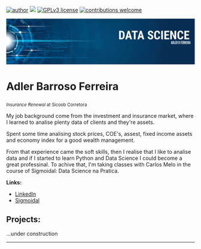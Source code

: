 [![author](https://img.shields.io/badge/author-carlosfab-red.svg)](https://www.linkedin.com/in/adler-barroso-ferreira-790323144) [![](https://img.shields.io/badge/python-3.7+-blue.svg)](https://www.python.org/downloads/release/python-365/) [![GPLv3 license](https://img.shields.io/badge/License-GPLv3-blue.svg)](http://perso.crans.org/besson/LICENSE.html) [![contributions welcome](https://img.shields.io/badge/contributions-welcome-brightgreen.svg?style=flat)](https://github.com/carlosfab/data_science/issues)

<p align="center">
  <img src="https://github.com/adlerabf/Data_Science_Course_Projects/blob/main/BANNER_ADLER.png" >
</p>

# Adler Barroso Ferreira
<sub>*Insurance Renewal* at Sicoob Corretora </sub>

My job background come from the investment and insurance market, where I learned to analise plenty data of clients and they're assets.

Spent some time analising stock prices, COE's, assest, fixed income assets and economy index for a good wealth management. 

From that experience came the soft skills, then I realise that I like to analise data and if I started to learn Python and Data Science I could become a great professinal. To achive that, I'm taking classes with Carlos Melo in the course of Sigmoidal: Data Science na Pratica.

**Links:**
* [LinkedIn](https://www.linkedin.com/in/adler-barroso-ferreira-790323144)
* [Sigmoidal](https://sigmoidal.ai/)



## Projects:
...under construction

---
